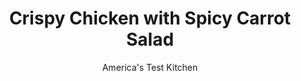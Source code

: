 ---
layout: ../../layouts/MarkdownPostLayout.astro
title: Crispy Chicken with Spicy Carrot Salad
author: America's Test Kitchen
pubDate: 2023-03-15
description: "Harissa and fresh mint make this crispy-skinned chicken shine."
image_url: https://res.cloudinary.com/hksqkdlah/image/upload/ar_1:1,c_fill,dpr_2.0,f_auto,fl_lossy.progressive.strip_profile,g_faces:auto,q_auto:low,w_344/SFS_Crispy_Chicken_with_Moroccan_Carrot_Salad-B_008_xf1jfp
tags: ["Main Courses","Chicken","Weeknight"]
calories: 3300
protein: 65
carbohydrates: 45
fats: 
fiber: 12
ingredients: ["4 (10- to 12-ounce), bone-in split chicken breasts, trimmed","1 3/4 teaspoons, table salt, divided","1 teaspoon, pepper, divided","3 tablespoons, extra-virgin olive oil, divided","1 pound, carrots, shredded","1 (15-ounce) can, chickpeas, rinsed","4 ounces, feta cheese, cut into ½-inch pieces (1 cup)","2 , oranges, peeled and segmented","1/4 cup, chopped fresh mint","2 tablespoons, harissa","1 tablespoon, lemon juice"]
serves: 4
time: "55 minutes"
instructions: ["Adjust oven rack to middle position and heat oven to 425 degrees. Pat chicken dry with paper towels and sprinkle with 1 teaspoon salt and ½ teaspoon pepper. Heat 1 tablespoon oil in 12-inch nonstick skillet over medium-high heat until just smoking. Cook chicken skin side down until well browned, about 7 minutes. Transfer chicken, skin side up, to rimmed baking sheet. Roast until chicken registers 160 degrees, about 20 minutes.","Meanwhile, combine carrots, chickpeas, feta, oranges, mint, harissa, lemon juice, remaining 2 tablespoons oil, remaining ¾ teaspoon salt, and remaining ½ teaspoon pepper in bowl. Season with salt and pepper to taste.","Transfer chicken to platter and let rest for 5 minutes. Serve chicken with salad."]
nutrition: ["1264 mg Potassium","674 mg Phosphorus","294 mg Calcium","4 mg Iron","121 mg Magnesium","1519 mg Sodium","3 mg Zinc","42 g Fat","26 mg Niacin (B3)","18 g Monounsaturated","7 g Polyunsaturated","46 mg Vitamin C","1 µg Vitamin D","184 mg Cholesterol","12 g Saturated","12 g Fiber","118 µg Folate (food)","17 g Sugars","26 µg Vitamin K","432 g Water","45 g Carbs","118 µg Folate equivalent (total)","65 g Protein","3 mg Vitamin E","1 µg Vitamin B12","1 mg Vitamin B6","1063 µg Vitamin A","825 kcal Energy","3300 calories"]
notes: "Harissa is a potent North African chile paste flavored with garlic and spices. Use the large holes on a box grater to shred the carrots."
---